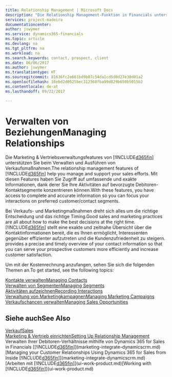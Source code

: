 ```yaml
---
title: Relationship Management | Microsoft Docs
description: "Die Relationship Management-Funktion in Financials unterstützt Ihr Verkaufsanstrengungen und Sie können damit auf Informationen Ihrer Kontakte und auf Vermögensfunktionen effizient zugreifen."
services: project-madeira
documentationcenter: 
author: jswymer
ms.service: dynamics365-financials
ms.topic: article
ms.devlang: na
ms.tgt_pltfrm: na
ms.workload: na
ms.search.keywords: contact, prospect, client
ms.date: 06/06/2017
ms.author: jswymer
ms.translationtype: HT
ms.sourcegitcommit: 81636fc2e661bd9b07c54da1cd5d0d27e30d01a2
ms.openlocfilehash: 16ebd2d0525bec312368fba99d829b650b5015b2
ms.contentlocale: de-at
ms.lasthandoff: 09/22/2017

---
```

# <a name="managing-relationships"></a><span data-ttu-id="e85fb-103">Verwalten von Beziehungen</span><span class="sxs-lookup"><span data-stu-id="e85fb-103">Managing Relationships</span></span>
<span data-ttu-id="e85fb-104">Die Marketing & Vertriebsverwaltungsfeatures von [!INCLUDE[d365fin](includes/d365fin_md.md)] unterstützen Sie beim Verwalten und Ausführen von Verkaufsmaßnahmen.</span><span class="sxs-lookup"><span data-stu-id="e85fb-104">The relationship management features of [!INCLUDE[d365fin](includes/d365fin_md.md)] help you manage and support your sales efforts.</span></span> <span data-ttu-id="e85fb-105">Mit diesen Features haben Sie Zugriff auf umfassende und exakte Informationen, dank derer Sie Ihre Aktivitäten auf bevorzugte Debitoren-Kontaktsegmente konzentrieren können.</span><span class="sxs-lookup"><span data-stu-id="e85fb-105">With these features, you have access to complete and accurate information so you can focus your interactions on preferred customer/contact segments.</span></span>

<span data-ttu-id="e85fb-106">Bei Verkaufs- und Marketingmaßnahmen dreht sich alles um die richtige Entscheidung und das richtige Timing.</span><span class="sxs-lookup"><span data-stu-id="e85fb-106">Good sales and marketing practices are all about how to make the best decisions at the right time.</span></span> [!INCLUDE[d365fin](includes/d365fin_md.md)]<span data-ttu-id="e85fb-107"> stellt eine exakte und zeitnahe Übersicht über die Kontaktinformationen bereit, die es Ihnen ermöglicht, Interessenten gegenüber effizienter aufzutreten und die Kundenzufriedenheit zu steigern.</span><span class="sxs-lookup"><span data-stu-id="e85fb-107"> provides a precise and timely overview of your contact information so that you can serve your prospective customers more efficiently and increase customer satisfaction.</span></span>

<span data-ttu-id="e85fb-108">Um mit der Kostenrechnung anzufangen, sehen Sie sich die folgenden Themen an.</span><span class="sxs-lookup"><span data-stu-id="e85fb-108">To get started, see the following topics:</span></span>

[<span data-ttu-id="e85fb-109">Kontakte verwalten</span><span class="sxs-lookup"><span data-stu-id="e85fb-109">Managing Contacts</span></span>](marketing-contacts.md)  
[<span data-ttu-id="e85fb-110">Verwalten von Segmenten</span><span class="sxs-lookup"><span data-stu-id="e85fb-110">Managing Segments</span></span>](marketing-segments.md)  
[<span data-ttu-id="e85fb-111">Aktivitäten aufzeichnen</span><span class="sxs-lookup"><span data-stu-id="e85fb-111">Recording Interactions</span></span>](marketing-interactions.md)  
[<span data-ttu-id="e85fb-112">Verwaltung von Marketingkampagnen</span><span class="sxs-lookup"><span data-stu-id="e85fb-112">Managing Marketing Campaigns</span></span>](marketing-campaigns.md)  
[<span data-ttu-id="e85fb-113">Verkaufschancen verwalten</span><span class="sxs-lookup"><span data-stu-id="e85fb-113">Managing Sales Opportunities</span></span>](marketing-manage-sales-opportunities.md)

## <a name="see-also"></a><span data-ttu-id="e85fb-114">Siehe auch</span><span class="sxs-lookup"><span data-stu-id="e85fb-114">See Also</span></span>
[<span data-ttu-id="e85fb-115">Verkauf</span><span class="sxs-lookup"><span data-stu-id="e85fb-115">Sales</span></span>](sales-manage-sales.md)  
[<span data-ttu-id="e85fb-116">Marketing & Vertrieb einrichten</span><span class="sxs-lookup"><span data-stu-id="e85fb-116">Setting Up Relationship Management</span></span>](marketing-setup-marketing.md)  
<span data-ttu-id="e85fb-117">Verwalten Ihrer Debitoren-Verhältnisse mithilfe von Dynamics 365 for Sales in Financials [[!INCLUDE[d365fin](includes/d365fin_md.md)]](marketing-integrate-dynamicscrm.md)</span><span class="sxs-lookup"><span data-stu-id="e85fb-117">[Managing your Customer Relationships Using Dynamics 365 for Sales from Inside [!INCLUDE[d365fin](includes/d365fin_md.md)]](marketing-integrate-dynamicscrm.md)</span></span>  
<span data-ttu-id="e85fb-118">[Arbeiten mit [!INCLUDE[d365fin](includes/d365fin_md.md)]](ui-work-product.md)</span><span class="sxs-lookup"><span data-stu-id="e85fb-118">[Working with [!INCLUDE[d365fin](includes/d365fin_md.md)]](ui-work-product.md)</span></span>  

